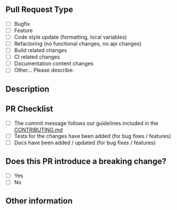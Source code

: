 <!--
    Thank you for proposing this Pull Request. We ask you first to follow this template to include the information needed for a more comprehensible review.
-->

## Pull Request Type
<!-- What kind of change does this PR introduce? Please check the one that applies to this PR using "x".  -->

- [ ] Bugfix
- [ ] Feature
- [ ] Code style update (formatting, local variables)
- [ ] Refactoring (no functional changes, no api changes)
- [ ] Build related changes
- [ ] CI related changes
- [ ] Documentation content changes
- [ ] Other... Please describe:

## Description

<!-- 
    Please include here a description of the Pull Request: what you are modifying, why you are proposing it, why is important..
    Feel free to link a relevant issue that might be affected by your updates.
-->

## PR Checklist

<!-- TODO: Include update for the CONTRIBUTING file up-to-date regarding information about the commit -->
- [ ] The commit message follows our guidelines included in the [CONTRIBUTING.md](../CONTRIBUTING.md#how-to-submit-a-pr)
- [ ] Tests for the changes have been added (for bug fixes / features)
- [ ] Docs have been added / updated (for bug fixes / features)

## Does this PR introduce a breaking change?

- [ ] Yes
- [ ] No

<!-- If this PR contains a breaking change, please describe the impact and migration path for existing applications below. -->

## Other information

<!-- Use this space to include more information about your pull request. If you don't need to add anything, feel free to remove this section. -->
